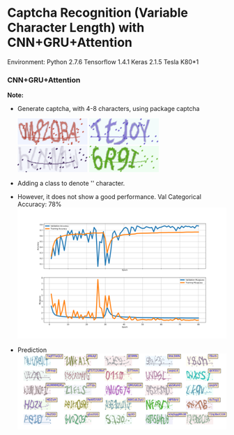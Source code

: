 # Captcha Recognition (Variable Character Length) with CNN+GRU+Attention	 

Environment: Python 2.7.6 Tensorflow 1.4.1 Keras 2.1.5 Tesla K80*1

### CNN+GRU+Attention

**Note:**

- Generate captcha, with 4-8 characters, using package captcha

  ![2](https://github.com/CancanZhang/Captcha-Recognition/blob/master/CNN_GRU_Attention/img/2.png)
  ![1](https://github.com/CancanZhang/Captcha-Recognition/blob/master/CNN_GRU_Attention/img/1.png)
  ![3](https://github.com/CancanZhang/Captcha-Recognition/blob/master/CNN_GRU_Attention/img/3.png)
  ![4](https://github.com/CancanZhang/Captcha-Recognition/blob/master/CNN_GRU_Attention/img/4.png)

- Adding a class to denote '' character.

- However, it does not show a good performance. Val Categorical Accuracy: 78%![hist](https://github.com/CancanZhang/Captcha-Recognition/blob/master/CNN_GRU_Attention/img/hist.png)

- Prediction![predict](https://github.com/CancanZhang/Captcha-Recognition/blob/master/CNN_GRU_Attention/img/predict.png)


